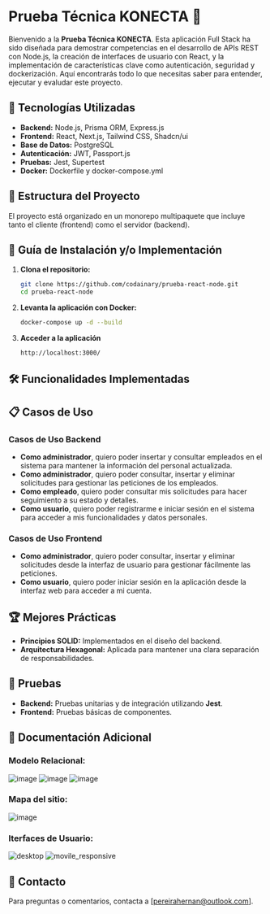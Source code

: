 # Prueba Técnica KONECTA 🚀

Bienvenido a la **Prueba Técnica KONECTA**. Esta aplicación Full Stack ha sido diseñada para demostrar competencias en el desarrollo de APIs REST con Node.js, la creación de interfaces de usuario con React, y la implementación de características clave como autenticación, seguridad y dockerización. Aquí encontrarás todo lo que necesitas saber para entender, ejecutar y evaludar este proyecto.


## 🌟 Tecnologías Utilizadas

- **Backend:** Node.js, Prisma ORM, Express.js
- **Frontend:** React, Next.js, Tailwind CSS, Shadcn/ui
- **Base de Datos:** PostgreSQL
- **Autenticación:** JWT, Passport.js
- **Pruebas:** Jest, Supertest
- **Docker:** Dockerfile y docker-compose.yml


## 📂 Estructura del Proyecto

El proyecto está organizado en un monorepo multipaquete que incluye tanto el cliente (frontend) como el servidor (backend).

## 🚀 Guía de Instalación y/o Implementación

1. **Clona el repositorio:**
   ```bash
   git clone https://github.com/codainary/prueba-react-node.git
   cd prueba-react-node
2. **Levanta la aplicación con Docker:**
   ```bash
   docker-compose up -d --build
3. **Acceder a la aplicación**
   ```bash
   http://localhost:3000/

## 🛠️ Funcionalidades Implementadas

## 📋 Casos de Uso

### Casos de Uso Backend

- **Como administrador**, quiero poder insertar y consultar empleados en el sistema para mantener la información del personal actualizada.
- **Como administrador**, quiero poder consultar, insertar y eliminar solicitudes para gestionar las peticiones de los empleados.
- **Como empleado**, quiero poder consultar mis solicitudes para hacer seguimiento a su estado y detalles.
- **Como usuario**, quiero poder registrarme e iniciar sesión en el sistema para acceder a mis funcionalidades y datos personales.

### Casos de Uso Frontend

- **Como administrador**, quiero poder consultar, insertar y eliminar solicitudes desde la interfaz de usuario para gestionar fácilmente las peticiones.
- **Como usuario**, quiero poder iniciar sesión en la aplicación desde la interfaz web para acceder a mi cuenta.

## 🏆 Mejores Prácticas

* **Principios SOLID:** Implementados en el diseño del backend.
* **Arquitectura Hexagonal:** Aplicada para mantener una clara separación de responsabilidades.

## 🧪 Pruebas

* **Backend:** Pruebas unitarias y de integración utilizando **Jest**.
* **Frontend:** Pruebas básicas de componentes.

## 📜 Documentación Adicional

### **Modelo Relacional:** 

![image](https://github.com/user-attachments/assets/9392e62d-879c-4052-a021-5adb058de3e8)
![image](https://github.com/user-attachments/assets/eb92d2b1-23e3-4132-9ce7-2084c69f7881)
![image](https://github.com/user-attachments/assets/66ebb893-eff8-4f1f-ae55-a1fb0c039ab8)

### **Mapa del sitio:** 
![image](https://github.com/user-attachments/assets/05d44a5e-38b4-4ddd-ad3d-2b2e05a768ea)

### **Iterfaces de Usuario:** 
![desktop](https://github.com/user-attachments/assets/75857a70-0d44-48f1-974a-69b045ba722f)
![movile_responsive](https://github.com/user-attachments/assets/5a625f31-572a-4f8d-8c7b-774d4d7e0e05)



## 📧 Contacto

Para preguntas o comentarios, contacta a [pereirahernan@outlook.com].
